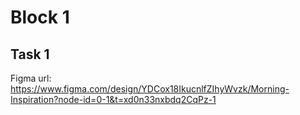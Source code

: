 # Block 1
## Task 1
Figma url: https://www.figma.com/design/YDCox18IkucnlfZIhyWvzk/Morning-Inspiration?node-id=0-1&t=xd0n33nxbdq2CqPz-1

